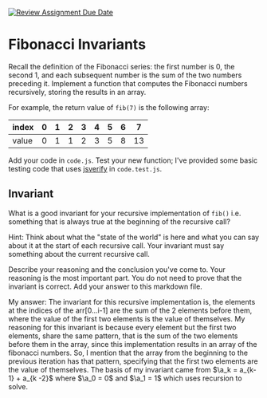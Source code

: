 [![Review Assignment Due Date](https://classroom.github.com/assets/deadline-readme-button-24ddc0f5d75046c5622901739e7c5dd533143b0c8e959d652212380cedb1ea36.svg)](https://classroom.github.com/a/rzkZS2Jf)
# Fibonacci Invariants

Recall the definition of the Fibonacci series: the first number is 0, the second
1, and each subsequent number is the sum of the two numbers preceding it.
Implement a function that computes the Fibonacci numbers recursively, storing
the results in an array.

For example, the return value of `fib(7)` is the following array:

| index |  0  |  1  |  2  |  3  |  4  |  5  |  6  |  7  |
| ----- | --- | --- | --- | --- | --- | --- | --- | --- |
| value |  0  |  1  |  1  |  2  |  3  |  5  |  8  |  13 |

Add your code in `code.js`. Test your new function; I've provided some basic
testing code that uses [jsverify](https://jsverify.github.io/) in
`code.test.js`.

## Invariant

What is a good invariant for your recursive implementation of `fib()`
i.e. something that is always true at the beginning of the recursive call?

Hint: Think about what the "state of the world" is here and what you can say
about it at the start of each recursive call. Your invariant must say something
about the current recursive call.

Describe your reasoning and the conclusion you've come to. Your reasoning is the
most important part. You do not need to prove that the invariant is correct. Add
your answer to this markdown file.

My answer: The invariant for this recursive implementation is, the elements at the indices of the arr[0...i-1] are the sum of the 2 elements before them, where the value of the first two elements is the value of themselves. My reasoning for this invariant is because every element but the first two elements, share the same pattern, that is the sum of the two elements before them in the array, since this implementation results in an array of the fibonacci numbers. So, I mention that the array from the beginning to the previous iteration has that pattern, specifying that the first two elements are the value of themselves. The basis of my invariant came from $\a_k = a_{k-1} + a_{k -2}$ where $\a_0 = 0$ and $\a_1 = 1$ which uses recursion to solve.
